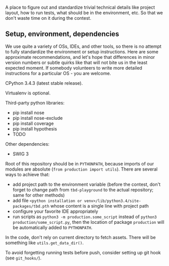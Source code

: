 A place to figure out and standardize trivial technical details like project
layout, how to run tests, what should be in the environment, etc. So that we
don't waste time on it during the contest.


## Setup, environment, dependencies

We use quite a variety of OSs, IDEs, and other tools, so there is no attempt to fully standardize the environment or setup instructions. Here are some approximate recommendations, and let's hope that differences in minor version numbers or subtle quirks like that will not bite us in the least expected moment. If somebody volunteers to write more detailed instructions for a particular OS - you are welcome.

CPython 3.4.3 (latest stable release).

Virtualenv is optional.

Third-party python libraries:
 - pip install nose
 - pip install nose-exclude
 - pip install coverage
 - pip install hypothesis
 - TODO

Other dependencies:
 - SWIG 3

Root of this repository should be in `PYTHONPATH`, because imports of our modules are absolute (`from production import utils`). There are several ways to achieve that:
  - add project path to the environment variable (before the contest, don't forget to change path from `tbd-playground` to the actual repository; same for other methods)
  - add file `<python installation or venv>/lib/python3.4/site-packages/tbd.pth` whose content is a single line with project path
  - configure your favorite IDE appropriately
  - run scripts as `python3 -m production.some_script` instead of `python3 production/some_script.py`, then the location of package `production` will be automatically added to `PYTHONPATH`.

In the code, don't rely on current directory to fetch assets. There will be something like `utils.get_data_dir()`.

To avoid forgetting running tests before push, consider setting up git hook
(see `git_hooks/`).
